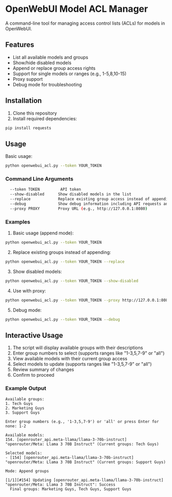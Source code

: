 # OpenWebUI Model ACL Manager

A command-line tool for managing access control lists (ACLs) for models in OpenWebUI.

## Features

- List all available models and groups
- Show/hide disabled models
- Append or replace group access rights
- Support for single models or ranges (e.g., 1-5,8,10-15)
- Proxy support
- Debug mode for troubleshooting

## Installation

1. Clone this repository
2. Install required dependencies:
```bash
pip install requests
```

## Usage

Basic usage:
```bash
python openwebui_acl.py --token YOUR_TOKEN
```

### Command Line Arguments

```bash
  --token TOKEN         API token
  --show-disabled      Show disabled models in the list
  --replace            Replace existing group access instead of appending
  --debug              Show debug information including API requests and responses
  --proxy PROXY        Proxy URL (e.g., http://127.0.0.1:8080)
```

### Examples

1. Basic usage (append mode):
```bash
python openwebui_acl.py --token YOUR_TOKEN
```

2. Replace existing groups instead of appending:
```bash
python openwebui_acl.py --token YOUR_TOKEN --replace
```

3. Show disabled models:
```bash
python openwebui_acl.py --token YOUR_TOKEN --show-disabled
```

4. Use with proxy:
```bash
python openwebui_acl.py --token YOUR_TOKEN --proxy http://127.0.0.1:8080
```

5. Debug mode:
```bash
python openwebui_acl.py --token YOUR_TOKEN --debug
```

## Interactive Usage

1. The script will display available groups with their descriptions
2. Enter group numbers to select (supports ranges like "1-3,5,7-9" or "all")
3. View available models with their current group access
4. Select models to update (supports ranges like "1-3,5,7-9" or "all")
5. Review summary of changes
6. Confirm to proceed

### Example Output

```
Available groups:
1. Tech Guys
2. Marketing Guys
3. Support Guys

Enter group numbers (e.g., '1-3,5,7-9') or 'all' or press Enter for none: 1-2

Available models:
154. [openrouter_api.meta-llama/llama-3-70b-instruct] "openrouter/Meta: Llama 3 70B Instruct" (Current groups: Tech Guys)

Selected models:
- [154] [openrouter_api.meta-llama/llama-3-70b-instruct] "openrouter/Meta: Llama 3 70B Instruct" (Current groups: Support Guys)

Mode: Append groups

[1/1][#154] Updating [openrouter_api.meta-llama/llama-3-70b-instruct] "openrouter/Meta: Llama 3 70B Instruct": Success
  Final groups: Marketing Guys, Tech Guys, Support Guys
```


